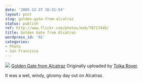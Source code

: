 ```yaml
---
date: '2005-12-27 16:31:54'
layout: post
slug: golden-gate-from-alcatraz
status: publish
ref: http://www.flickr.com/photos/eob/78717446/
title: Golden Gate from Alcatraz
wordpress_id: '91'
categories:
- Photo
- San Francisco
---
```


[![](http://static.flickr.com/40/78717446_a0e90c0506_m.jpg)](http://www.flickr.com/photos/eob/78717446/)
   [Golden Gate from Alcatraz](http://www.flickr.com/photos/eob/78717446/)
  Originally uploaded by [Tolka Rover](http://www.flickr.com/people/eob/).

It was a wet, windy, gloomy day out on Alcatraz.

